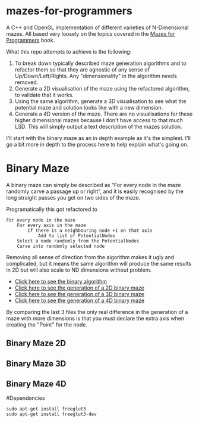 # mazes-for-programmers
A C++ and OpenGL implementation of different varieties of N-Dimensional mazes. All based very loosely on the topics covered in the [Mazes for Programmers](https://pragprog.com/book/jbmaze/mazes-for-programmers) book.

What this repo attempts to achieve is the following:

1. To break down typically described maze generation algorithms and to refactor them so that they are agnostic of any sense of Up/Down/Left/Rights. Any "dimensionality" in the algorithm needs removed.
2. Generate a 2D visualisation of the maze using the refactored algorithm, to validate that it works.
3. Using the same algorithm, generate a 3D visualisation to see what the potential maze and solution looks like with a new dimension.
4. Generate a 4D version of the maze. There are no visualisations for these higher dimensional mazes because I don't have access to that much LSD. This will simply output a text description of the mazes solution.

I'll start with the binary maze as an in depth example as it's the simplest. I'll go a bit more in depth to the process here to help explain what's going on.

# Binary Maze

A binary maze can simply be described as "For every node in the maze randomly carve a passage up or right", and it is easily recognised by the long straight passes you get on two sides of the maze. 

Programatically this got refactored to

    For every node in the maze
        For every axis in the maze
            If there is a neighbouring node +1 on that axis
                Add to list of PotentialNodes
        Select a node randomly from the PotentialNodes
        Carve into randomly selected node

Removing all sense of direction from the algorithm makes it ugly and complicated, but it means the same algorithm will produce the same results in 2D but will also scale to ND dimensions without problem.

- [Click here to see the binary algorithm](src/mazebinary.h)
- [Click here to see the generation of a 2D binary maze](src/binary2dgrid.cpp)
- [Click here to see the generation of a 3D binary maze](src/binary3dgrid.cpp)
- [Click here to see the generation of a 4D binary maze](src/binary4d.cpp)

By comparing the last 3 files the only real difference in the generation of a maze with more dimensions is that you must declare the extra axis when creating the "Point" for the node. 

## Binary Maze 2D

## Binary Maze 3D

## Binary Maze 4D

#Dependencies

    sudo apt-get install freeglut3
    sudo apt-get install freeglut3-dev
